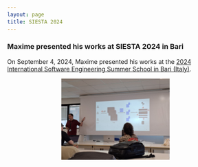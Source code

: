 ```yaml
---
layout: page
title: SIESTA 2024
---
```


<h3>Maxime presented his works at SIESTA 2024 in Bari</h3>

On September 4, 2024, Maxime presented his works at the <a href="https://siesta.si.usi.ch/2024/" target="_blank">2024 International Software Engineering Summer School in Bari (Italy)</a>.

<div style="display: flex; justify-content: space-around;">
    <img src="/images/SIESTA2024.jpg" width="50%"/>
</div>